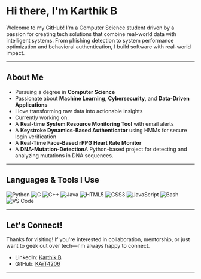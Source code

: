 # Hi there, I'm Karthik B

Welcome to my GitHub! I'm a Computer Science student driven by a passion for creating tech solutions that combine real-world data with intelligent systems. From phishing detection to system performance optimization and behavioral authentication, I build software with real-world impact.

---

## About Me

-  Pursuing a degree in **Computer Science**
-  Passionate about **Machine Learning**, **Cybersecurity**, and **Data-Driven Applications**
-  I love transforming raw data into actionable insights
-  Currently working on:
  - A **Real-time System Resource Monitoring Tool** with email alerts
  - A **Keystroke Dynamics-Based Authenticator** using HMMs for secure login verification
  - A **Real-Time Face-Based rPPG Heart Rate Monitor**
  - A **DNA-Mutation-Detection**A Python-based project for detecting and analyzing mutations in DNA sequences. 

---

##  Languages & Tools I Use

![Python](https://img.shields.io/badge/-Python-3776AB?style=flat&logo=python&logoColor=white)
![C](https://img.shields.io/badge/-C-00599C?style=flat&logo=c&logoColor=white)
![C++](https://img.shields.io/badge/-C++-00599C?style=flat&logo=c%2B%2B&logoColor=white)
![Java](https://img.shields.io/badge/-Java-007396?style=flat&logo=java&logoColor=white)
![HTML5](https://img.shields.io/badge/-HTML5-E34F26?style=flat&logo=html5&logoColor=white)
![CSS3](https://img.shields.io/badge/-CSS3-1572B6?style=flat&logo=css3&logoColor=white)
![JavaScript](https://img.shields.io/badge/-JavaScript-F7DF1E?style=flat&logo=javascript&logoColor=black)
![Bash](https://img.shields.io/badge/-Bash-4EAA25?style=flat&logo=gnu-bash&logoColor=white)
![VS Code](https://img.shields.io/badge/-VS%20Code-007ACC?style=flat&logo=visual-studio-code&logoColor=white)

---

##  Let's Connect!

Thanks for visiting! If you're interested in collaboration, mentorship, or just want to geek out over tech—I'm always happy to connect.

- LinkedIn: [ Karthik B](https://www.linkedin.com/in/karthik-b-0b8905362)
- GitHub: [KArT4206](https://github.com/KArT4206)

---
